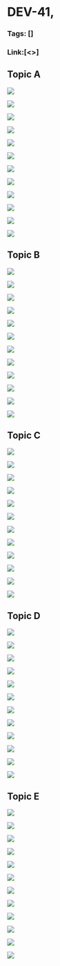 # DEV-41,
### Tags: []
### Link:[<>]

## Topic A
![](../images/DEV-41/DEV-41-A1.png)

![](../images/DEV-41/DEV-41-A2.png)

![](../images/DEV-41/DEV-41-A3.png)

![](../images/DEV-41/DEV-41-A4.png)

![](../images/DEV-41/DEV-41-A5.png)

![](../images/DEV-41/DEV-41-A6.png)

![](../images/DEV-41/DEV-41-A7.png)

![](../images/DEV-41/DEV-41-A8.png)

![](../images/DEV-41/DEV-41-A9.png)

![](../images/DEV-41/DEV-41-A10.png)

![](../images/DEV-41/DEV-41-A11.png)

![](../images/DEV-41/DEV-41-A12.png)

## Topic B
![](../images/DEV-41/DEV-41-B1.png)

![](../images/DEV-41/DEV-41-B2.png)

![](../images/DEV-41/DEV-41-B3.png)

![](../images/DEV-41/DEV-41-B4.png)

![](../images/DEV-41/DEV-41-B5.png)

![](../images/DEV-41/DEV-41-B6.png)

![](../images/DEV-41/DEV-41-B7.png)

![](../images/DEV-41/DEV-41-B8.png)

![](../images/DEV-41/DEV-41-B9.png)

![](../images/DEV-41/DEV-41-B10.png)

![](../images/DEV-41/DEV-41-B11.png)

![](../images/DEV-41/DEV-41-B12.png)

## Topic C
![](../images/DEV-41/DEV-41-C1.png)

![](../images/DEV-41/DEV-41-C2.png)

![](../images/DEV-41/DEV-41-C3.png)

![](../images/DEV-41/DEV-41-C4.png)

![](../images/DEV-41/DEV-41-C5.png)

![](../images/DEV-41/DEV-41-C6.png)

![](../images/DEV-41/DEV-41-C7.png)

![](../images/DEV-41/DEV-41-C8.png)

![](../images/DEV-41/DEV-41-C9.png)

![](../images/DEV-41/DEV-41-C10.png)

![](../images/DEV-41/DEV-41-C11.png)

![](../images/DEV-41/DEV-41-C12.png)

## Topic D
![](../images/DEV-41/DEV-41-D1.png)

![](../images/DEV-41/DEV-41-D2.png)

![](../images/DEV-41/DEV-41-D3.png)

![](../images/DEV-41/DEV-41-D4.png)

![](../images/DEV-41/DEV-41-D5.png)

![](../images/DEV-41/DEV-41-D6.png)

![](../images/DEV-41/DEV-41-D7.png)

![](../images/DEV-41/DEV-41-D8.png)

![](../images/DEV-41/DEV-41-D9.png)

![](../images/DEV-41/DEV-41-D10.png)

![](../images/DEV-41/DEV-41-D11.png)

![](../images/DEV-41/DEV-41-D12.png)

## Topic E
![](../images/DEV-41/DEV-41-E1.png)

![](../images/DEV-41/DEV-41-E2.png)

![](../images/DEV-41/DEV-41-E3.png)

![](../images/DEV-41/DEV-41-E4.png)

![](../images/DEV-41/DEV-41-E5.png)

![](../images/DEV-41/DEV-41-E6.png)

![](../images/DEV-41/DEV-41-E7.png)

![](../images/DEV-41/DEV-41-E8.png)

![](../images/DEV-41/DEV-41-E9.png)

![](../images/DEV-41/DEV-41-E10.png)

![](../images/DEV-41/DEV-41-E11.png)

![](../images/DEV-41/DEV-41-E12.png)


